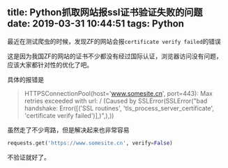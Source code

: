 title: Python抓取网站报ssl证书验证失败的问题
date: 2019-03-31 10:44:51
tags: Python
---

最近在测试爬虫的时候，发现ZF的网站会报`certificate verify failed`的错误 <!--more-->

这是因为我国ZF的网站的证书不少都没有经过国际认证，浏览器访问没有问题，应该大家都针对性的优化了吧。

具体的报错是

>HTTPSConnectionPool(host='www.somesite.cn', port=443): Max retries exceeded with url: / (Caused by SSLError(SSLError("bad handshake: Error([('SSL routines', 'tls_process_server_certificate', 'certificate verify failed')],)",),))

虽然走了不少弯路，但是解决起来也非常容易

```python
requests.get('https://www.somesite.cn', verify=False)
```

不验证就好了。
